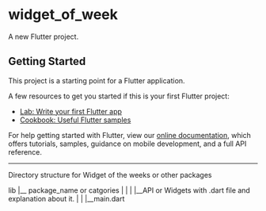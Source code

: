 # widget_of_week

A new Flutter project.

## Getting Started

This project is a starting point for a Flutter application.

A few resources to get you started if this is your first Flutter project:

- [Lab: Write your first Flutter app](https://flutter.dev/docs/get-started/codelab)
- [Cookbook: Useful Flutter samples](https://flutter.dev/docs/cookbook)

For help getting started with Flutter, view our
[online documentation](https://flutter.dev/docs), which offers tutorials,
samples, guidance on mobile development, and a full API reference.



*****************
Directory structure for Widget of the weeks or other packages

lib
   |__ package_name or catgories
   |			  |
   |			  |__API or Widgets with .dart file and explanation about it.
   |
   |
   |__main.dart

